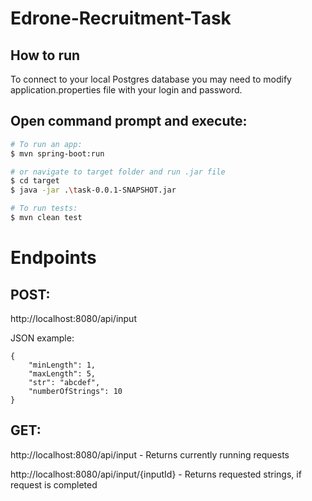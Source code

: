 # Edrone-Recruitment-Task

## How to run

To connect to your local Postgres database you may need to modify application.properties file with your login and password.

## Open command prompt and execute:

```bash
# To run an app:
$ mvn spring-boot:run

# or navigate to target folder and run .jar file
$ cd target
$ java -jar .\task-0.0.1-SNAPSHOT.jar

# To run tests:
$ mvn clean test
```

# Endpoints

## POST:

http://localhost:8080/api/input


JSON example:
```
{
    "minLength": 1,
    "maxLength": 5,
    "str": "abcdef",
    "numberOfStrings": 10
}
```

## GET:

http://localhost:8080/api/input - Returns currently running requests

http://localhost:8080/api/input/{inputId} - Returns requested strings, if request is completed


